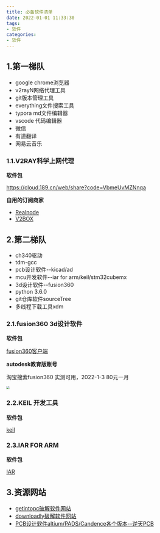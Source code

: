 ```yaml
---
title: 必备软件清单
date: 2022-01-01 11:33:30
tags:
- 软件
categories:
- 软件
---
```


## 1.第一梯队

-   google chrome浏览器
-   v2rayN网络代理工具
-   git版本管理工具
-   everything文件搜索工具
-   typora md文件编辑器
-   vscode 代码编辑器
-   微信
-   有道翻译
-   网易云音乐

### 1.1.V2RAY科学上网代理

**软件包**

https://cloud.189.cn/web/share?code=VbmeUvMZNnqa

**自用的订阅商家**

-   [Realnode](https://user.realnode.pro/#/register?code=JHnYdXiS)
-   [V2BOX](https://v2box.top/#/WF6dghKw)



## 2.第二梯队

-   ch340驱动
-   tdm-gcc
-   pcb设计软件--kicad/ad
-   mcu开发软件--iar for arm/keil/stm32cubemx
-   3d设计软件--fusion360
-   python 3.6.0
-   git仓库软件sourceTree
-   多线程下载工具xdm

### 2.1.fusion360 3d设计软件

**软件包**

[fusion360客户端](https://cloud.189.cn/web/share?code=N7RbUnQNzuuq)

**autodesk教育版账号**

淘宝搜索fusion360 实测可用，2022-1-3 80元一月

<img src="https://cdn.jsdelivr.net/gh/czc13611858691/picgoRepo@master/20220103141128.png" style="zoom:50%;" />

### 2.2.KEIL 开发工具

**软件包**

[keil](https://cloud.189.cn/web/share?code=zum2eezaeIb2)

### 2.3.IAR FOR ARM

**软件包**

[IAR](https://cloud.189.cn/web/share?code=JvY7ZrjeYNVr)



## 3.资源网站

-   [getintopc破解软件网站](https://getintopc.com/)
-   [downloadly破解软件网站](https://downloadly.net/)
-   [PCB设计软件altium/PADS/Candence各个版本--逆天PCB](http://bbs.ntpcb.com/read-htm-tid-31311.html)